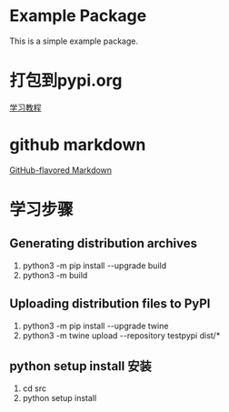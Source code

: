 # Example Package

This is a simple example package.

# 打包到pypi.org
[学习教程](https://packaging.python.org/en/latest/tutorials/packaging-projects/)

# github markdown
[GitHub-flavored Markdown](https://guides.github.com/features/mastering-markdown/)

# 学习步骤
## Generating distribution archives
1. python3 -m pip install --upgrade build
2. python3 -m build

## Uploading distribution files to PyPI
1. python3 -m pip install --upgrade twine
2. python3 -m twine upload --repository testpypi dist/*

## python setup install 安装
1. cd src
2. python setup install 
